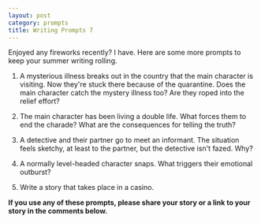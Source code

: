 ```yaml
---
layout: post
category: prompts
title: Writing Prompts 7
---
```


Enjoyed any fireworks recently? I have. Here are some more prompts to keep your summer writing rolling.

<!--excerpt-->

1. A mysterious illness breaks out in the country that the main character is visiting. Now they're stuck there because of the quarantine. Does the main character catch the mystery illness too? Are they roped into the relief effort?

2. The main character has been living a double life. What forces them to end the charade? What are the consequences for telling the truth?

3. A detective and their partner go to meet an informant. The situation feels sketchy, at least to the partner, but the detective isn't fazed. Why?

4. A normally level-headed character snaps. What triggers their emotional outburst?

5. Write a story that takes place in a casino.

**If you use any of these prompts, please share your story or a link to your story in the comments below.**
